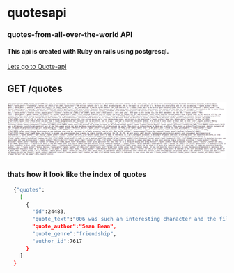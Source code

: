 # quotesapi
### quotes-from-all-over-the-world API
#### This api is created with Ruby on rails using postgresql.

[Lets go to Quote-api](https://quotes-from-all-over-the-world.herokuapp.com/api/v1/quotes)

## GET /quotes
![A test image](quote-api.png)

### thats how it look like the index of quotes

```sh
  {"quotes":
    [
      {
        "id":24483,
        "quote_text":"006 was such an interesting character and the film really explored his friendship with Bond and how it all went wrong, so it was a very personal journey for both characters.",
        "quote_author":"Sean Bean",
        "quote_genre":"friendship",
        "author_id":7617
      }
    ]
  }
```
